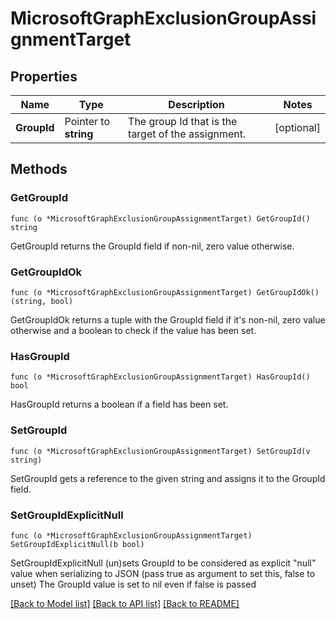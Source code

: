 # MicrosoftGraphExclusionGroupAssignmentTarget

## Properties

Name | Type | Description | Notes
------------ | ------------- | ------------- | -------------
**GroupId** | Pointer to **string** | The group Id that is the target of the assignment. | [optional] 

## Methods

### GetGroupId

`func (o *MicrosoftGraphExclusionGroupAssignmentTarget) GetGroupId() string`

GetGroupId returns the GroupId field if non-nil, zero value otherwise.

### GetGroupIdOk

`func (o *MicrosoftGraphExclusionGroupAssignmentTarget) GetGroupIdOk() (string, bool)`

GetGroupIdOk returns a tuple with the GroupId field if it's non-nil, zero value otherwise
and a boolean to check if the value has been set.

### HasGroupId

`func (o *MicrosoftGraphExclusionGroupAssignmentTarget) HasGroupId() bool`

HasGroupId returns a boolean if a field has been set.

### SetGroupId

`func (o *MicrosoftGraphExclusionGroupAssignmentTarget) SetGroupId(v string)`

SetGroupId gets a reference to the given string and assigns it to the GroupId field.

### SetGroupIdExplicitNull

`func (o *MicrosoftGraphExclusionGroupAssignmentTarget) SetGroupIdExplicitNull(b bool)`

SetGroupIdExplicitNull (un)sets GroupId to be considered as explicit "null" value
when serializing to JSON (pass true as argument to set this, false to unset)
The GroupId value is set to nil even if false is passed

[[Back to Model list]](../README.md#documentation-for-models) [[Back to API list]](../README.md#documentation-for-api-endpoints) [[Back to README]](../README.md)


